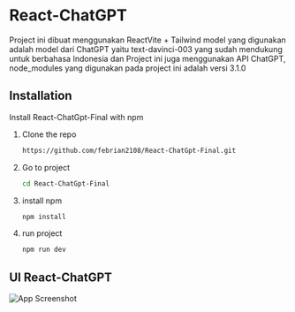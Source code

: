 
# React-ChatGPT

 Project ini dibuat menggunakan ReactVite + Tailwind model yang digunakan adalah model dari ChatGPT yaitu text-davinci-003 yang sudah mendukung untuk berbahasa Indonesia dan Project ini juga menggunakan API ChatGPT, node_modules yang digunakan pada project ini adalah versi 3.1.0
 


## Installation

Install React-ChatGpt-Final with npm

1. Clone the repo
   ```sh
   https://github.com/febrian2108/React-ChatGpt-Final.git
   ```
2. Go to project
   ```sh
   cd React-ChatGpt-Final
   ```
3. install npm 
   ```sh
   npm install
   ```
4. run project
   ```sh
   npm run dev
   ```

## UI React-ChatGPT

![App Screenshot](https://imgur.com/6wK0rg0.png)

